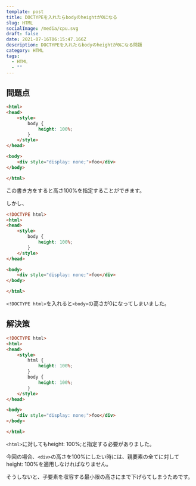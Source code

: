 ```yaml
---
template: post
title: DOCTYPEを入れたらbodyのheightが0になる
slug: HTML
socialImage: /media/cpu.svg
draft: false
date: 2021-07-16T06:15:47.166Z
description: DOCTYPEを入れたらbodyのheightが0になる問題
category: HTML
tags:
  - HTML
  - ""
---
```

## 問題点

```html
<html>
<head>
    <style>
        body {
            height: 100%;
        }
    </style>
</head>

<body>
    <div style="display: none;">foo</div>
</body>

</html>
```
この書き方をすると高さ100%を指定することができます。

しかし、
```html
<!DOCTYPE html>
<html>
<head>
    <style>
        body {
            height: 100%;
        }
    </style>
</head>

<body>
    <div style="display: none;">foo</div>
</body>

</html>
```
`<!DOCTYPE html>`を入れると`<body>`の高さが0になってしまいました。

## 解決策
```html
<!DOCTYPE html>
<html>
<head>
    <style>
        html {
            height: 100%;
        }
        body {
            height: 100%;
        }
    </style>
</head>

<body>
    <div style="display: none;">foo</div>
</body>

</html>
```
`<html>`に対してもheight: 100%;と指定する必要がありました。

今回の場合、`<div>`の高さを100%にしたい時には、親要素の全てに対してheight: 100%を適用しなければなりません。

そうしないと、子要素を収容する最小限の高さにまで下げらてしまうためです。